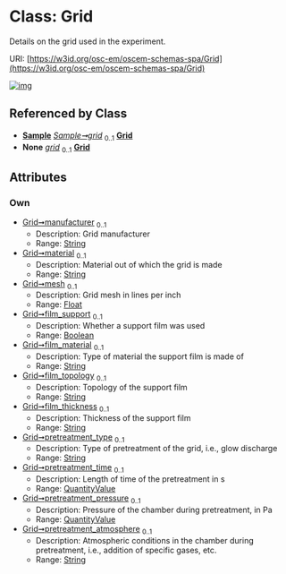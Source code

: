 
# Class: Grid

Details on the grid used in the experiment.

URI: [https://w3id.org/osc-em/oscem-schemas-spa/Grid](https://w3id.org/osc-em/oscem-schemas-spa/Grid)


[![img](https://yuml.me/diagram/nofunky;dir:TB/class/[Sample],[QuantityValue],[QuantityValue]<pretreatment_pressure%200..1-++[Grid&#124;manufacturer:string%20%3F;material:string%20%3F;mesh:float%20%3F;film_support:boolean%20%3F;film_material:string%20%3F;film_topology:string%20%3F;film_thickness:string%20%3F;pretreatment_type:string%20%3F;pretreatment_atmosphere:string%20%3F],[QuantityValue]<pretreatment_time%200..1-++[Grid],[Sample]++-%20grid%200..1>[Grid],[Sample]++-%20grid(i)%200..1>[Grid])](https://yuml.me/diagram/nofunky;dir:TB/class/[Sample],[QuantityValue],[QuantityValue]<pretreatment_pressure%200..1-++[Grid&#124;manufacturer:string%20%3F;material:string%20%3F;mesh:float%20%3F;film_support:boolean%20%3F;film_material:string%20%3F;film_topology:string%20%3F;film_thickness:string%20%3F;pretreatment_type:string%20%3F;pretreatment_atmosphere:string%20%3F],[QuantityValue]<pretreatment_time%200..1-++[Grid],[Sample]++-%20grid%200..1>[Grid],[Sample]++-%20grid(i)%200..1>[Grid])

## Referenced by Class

 *  **[Sample](Sample.md)** *[Sample➞grid](Sample_grid.md)*  <sub>0..1</sub>  **[Grid](Grid.md)**
 *  **None** *[grid](grid.md)*  <sub>0..1</sub>  **[Grid](Grid.md)**

## Attributes


### Own

 * [Grid➞manufacturer](Grid_manufacturer.md)  <sub>0..1</sub>
     * Description: Grid manufacturer
     * Range: [String](types/String.md)
 * [Grid➞material](Grid_material.md)  <sub>0..1</sub>
     * Description: Material out of which the grid is made
     * Range: [String](types/String.md)
 * [Grid➞mesh](Grid_mesh.md)  <sub>0..1</sub>
     * Description: Grid mesh in lines per inch
     * Range: [Float](types/Float.md)
 * [Grid➞film_support](Grid_film_support.md)  <sub>0..1</sub>
     * Description: Whether a support film was used
     * Range: [Boolean](types/Boolean.md)
 * [Grid➞film_material](Grid_film_material.md)  <sub>0..1</sub>
     * Description: Type of material the support film is made of
     * Range: [String](types/String.md)
 * [Grid➞film_topology](Grid_film_topology.md)  <sub>0..1</sub>
     * Description: Topology of the support film
     * Range: [String](types/String.md)
 * [Grid➞film_thickness](Grid_film_thickness.md)  <sub>0..1</sub>
     * Description: Thickness of the support film
     * Range: [String](types/String.md)
 * [Grid➞pretreatment_type](Grid_pretreatment_type.md)  <sub>0..1</sub>
     * Description: Type of pretreatment of the grid, i.e., glow discharge
     * Range: [String](types/String.md)
 * [Grid➞pretreatment_time](Grid_pretreatment_time.md)  <sub>0..1</sub>
     * Description: Length of time of the pretreatment in s
     * Range: [QuantityValue](QuantityValue.md)
 * [Grid➞pretreatment_pressure](Grid_pretreatment_pressure.md)  <sub>0..1</sub>
     * Description: Pressure of the chamber during pretreatment, in Pa
     * Range: [QuantityValue](QuantityValue.md)
 * [Grid➞pretreatment_atmosphere](Grid_pretreatment_atmosphere.md)  <sub>0..1</sub>
     * Description: Atmospheric conditions in the chamber during pretreatment, i.e., addition of specific gases, etc.
     * Range: [String](types/String.md)
